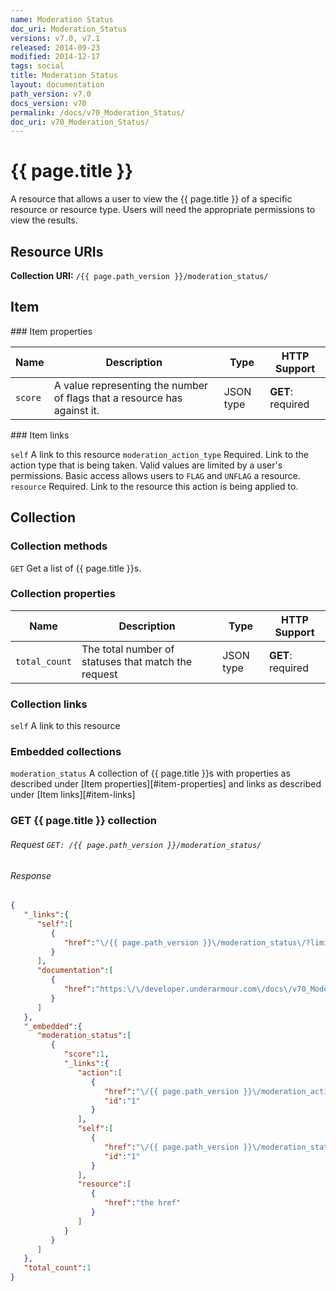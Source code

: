```yaml
---
name: Moderation Status
doc_uri: Moderation_Status
versions: v7.0, v7.1
released: 2014-09-23
modified: 2014-12-17
tags: social
title: Moderation Status
layout: documentation
path_version: v7.0
docs_version: v70
permalink: /docs/v70_Moderation_Status/
doc_uri: v70_Moderation_Status/
---
```


# {{ page.title }}

A resource that allows a user to view the {{ page.title }} of a specific resource or resource type. Users will need the appropriate permissions to view the results.

## Resource URIs

**Collection URI:** `/{{ page.path_version }}/moderation_status/`

## Item

<a name="item-properties" />
### Item properties

| Name         | Description          | Type      | HTTP Support                                                       |
|--------------|----------------------|-----------|--------------------------------------------------------------------|
| `score` | A value representing the number of flags that a resource has against it. | JSON type | **GET**: required |

<a name="item-links" />
### Item links

`self` A link to this resource
`moderation_action_type` Required. Link to the action type that is being taken. Valid values are limited by a user's permissions. Basic access allows users to ``FLAG`` and ``UNFLAG`` a resource.
`resource` Required. Link to the resource this action is being applied to.

## Collection

### Collection methods

`GET` Get a list of {{ page.title }}s.

### Collection properties

| Name         | Description          | Type      | HTTP Support                                                                        |
|--------------|----------------------|-----------|-------------------------------------------------------------------------------------|
| `total_count` | The total number of statuses that match the request | JSON type | **GET**: required |

### Collection links

`self` A link to this resource

### Embedded collections

`moderation_status` A collection of {{ page.title }}s with properties as described under [Item properties][#item-properties] and links as described under [Item links][#item-links]

### GET {{ page.title }} collection

###### Request `GET: /{{ page.path_version }}/moderation_status/`

###### Response

```json
{
   "_links":{
      "self":[
         {
            "href":"\/{{ page.path_version }}\/moderation_status\/?limit=20&offset=0"
         }
      ],
      "documentation":[
         {
            "href":"https:\/\/developer.underarmour.com\/docs\/v70_Moderation_Status"
         }
      ]
   },
   "_embedded":{
      "moderation_status":[
         {
            "score":1,
            "_links":{
               "action":[
                  {
                     "href":"\/{{ page.path_version }}\/moderation_action_type\/1\/",
                     "id":"1"
                  }
               ],
               "self":[
                  {
                     "href":"\/{{ page.path_version }}\/moderation_status\/1\/",
                     "id":"1"
                  }
               ],
               "resource":[
                  {
                     "href":"the href"
                  }
               ]
            }
         }
      ]
   },
   "total_count":1
}
```
